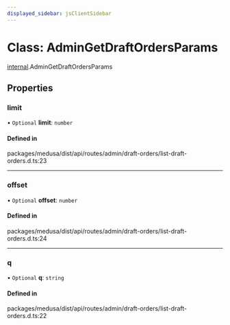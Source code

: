```yaml
---
displayed_sidebar: jsClientSidebar
---
```


# Class: AdminGetDraftOrdersParams

[internal](../modules/internal.md).AdminGetDraftOrdersParams

## Properties

### limit

• `Optional` **limit**: `number`

#### Defined in

packages/medusa/dist/api/routes/admin/draft-orders/list-draft-orders.d.ts:23

___

### offset

• `Optional` **offset**: `number`

#### Defined in

packages/medusa/dist/api/routes/admin/draft-orders/list-draft-orders.d.ts:24

___

### q

• `Optional` **q**: `string`

#### Defined in

packages/medusa/dist/api/routes/admin/draft-orders/list-draft-orders.d.ts:22
